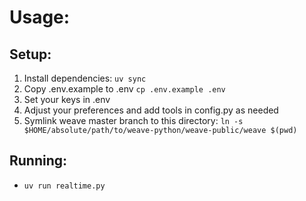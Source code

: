 # Usage:

## Setup:

1. Install dependencies: `uv sync`
2. Copy .env.example to .env `cp .env.example .env`
3. Set your keys in .env
4. Adjust your preferences and add tools in config.py as needed
5. Symlink weave master branch to this directory: `ln -s $HOME/absolute/path/to/weave-python/weave-public/weave $(pwd)`

## Running:
 - `uv run realtime.py`
